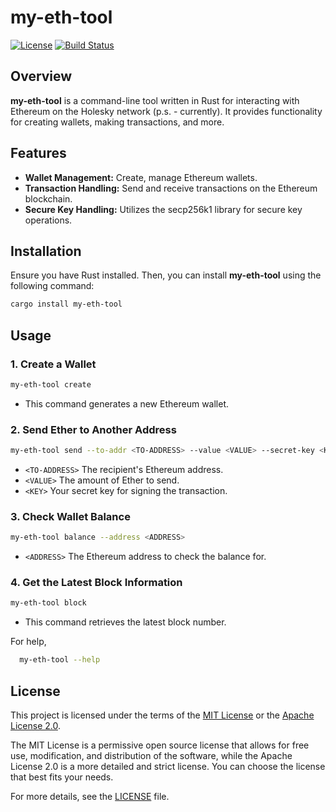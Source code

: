 # my-eth-tool

[![License](https://img.shields.io/badge/License-MIT%20OR%20Apache--2.0-blue.svg)](https://github.com/lazyfuhrer/my-eth-tool/blob/main/LICENSE)
[![Build Status](https://github.com/lazyfuhrer/my-eth-tool/actions/workflows/build.yml/badge.svg)](https://github.com/lazyfuhrer/my-eth-tool/actions/workflows/build.yml)

## Overview

**my-eth-tool** is a command-line tool written in Rust for interacting with Ethereum on the Holesky network (p.s. - currently). It provides functionality for creating wallets, making transactions, and more.

## Features

- **Wallet Management:** Create, manage Ethereum wallets.
- **Transaction Handling:** Send and receive transactions on the Ethereum blockchain.
- **Secure Key Handling:** Utilizes the secp256k1 library for secure key operations.

## Installation

Ensure you have Rust installed. Then, you can install **my-eth-tool** using the following command:

```bash
cargo install my-eth-tool
```

## Usage

### 1. Create a Wallet

```bash
my-eth-tool create
```
- This command generates a new Ethereum wallet.

### 2. Send Ether to Another Address

```bash
my-eth-tool send --to-addr <TO-ADDRESS> --value <VALUE> --secret-key <KEY>
```
- ```<TO-ADDRESS>``` The recipient's Ethereum address.
- ```<VALUE>``` The amount of Ether to send.
- ```<KEY>``` Your secret key for signing the transaction.

### 3. Check Wallet Balance

```bash
my-eth-tool balance --address <ADDRESS>
```
- ```<ADDRESS>``` The Ethereum address to check the balance for.

### 4. Get the Latest Block Information

```bash
my-eth-tool block
```
- This command retrieves the latest block number.

For help,

```bash
  my-eth-tool --help
```
## License

This project is licensed under the terms of the [MIT License](LICENSE) or the [Apache License 2.0](LICENSE).

The MIT License is a permissive open source license that allows for free use, modification, and distribution of the software, while the Apache License 2.0 is a more detailed and strict license. You can choose the license that best fits your needs.

For more details, see the [LICENSE](LICENSE) file.
